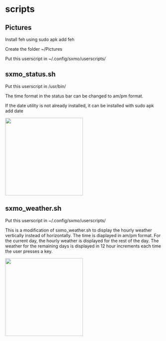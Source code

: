 # scripts

## Pictures
Install feh using
sudo apk add feh

Create the folder ~/Pictures

Put this userscript in ~/.config/sxmo/userscripts/

## sxmo_status.sh
Put this userscript in /usr/bin/

The time format in the status bar can be changed to am/pm format.

If the date utility is not already installed, it can be installed with
sudo apk add date

<img src="https://github.com/ColeGirders/userscripts/blob/main/status_bar_time_format.png" width="250"/>


## sxmo_weather.sh

Put this userscript in ~/.config/sxmo/userscripts/

This is a modification of sxmo_weather.sh to display the hourly weather vertically instead of horizontally.  The time is diaplayed in am/pm format.  For the current day, the hourly weather is displayed for the rest of the day.  The weather for the remaining days is displayed in 12 hour increments each time the  user presses a key.


<img src="https://github.com/ColeGirders/userscripts/blob/main/sxmo_weather.jpg" width="250"/>

